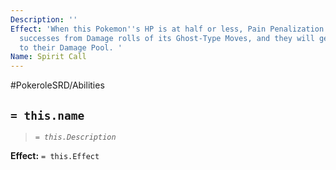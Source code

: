 ```yaml
---
Description: ''
Effect: 'When this Pokemon''s HP is at half or less, Pain Penalization will not reduce
  successes from Damage rolls of its Ghost-Type Moves, and they will get 1 extra die
  to their Damage Pool. '
Name: Spirit Call
---
```


#PokeroleSRD/Abilities

## `= this.name`

> *`= this.Description`*

**Effect:** `= this.Effect`